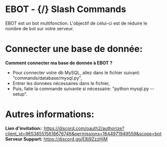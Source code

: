 # EBOT - {/} Slash Commands

EBOT est un bot multifonction. L'objectif de celui-ci est de réduire le nombre de bot sur votre serveur.



# Connecter une base de donnée:

__Comment connecter ma base de donnée à EBOT ?__
 - Pour connecter votre db MySQL, allez dans le fichier suivant: "commands/database/mysql.py",
 - Entrer les données nécessaires dans le fichier,
 - Puis, faite la commande suivante si nécessaire: "python mysql.py --setup".

# Autres informations:

__Lien d'invitation:__: https://discord.com/oauth2/authorize?client_id=965385515618676746&permissions=1644971949559&scope=bot
__Serveur Support:__ https://discord.gg/E8j9ZzzHjM
